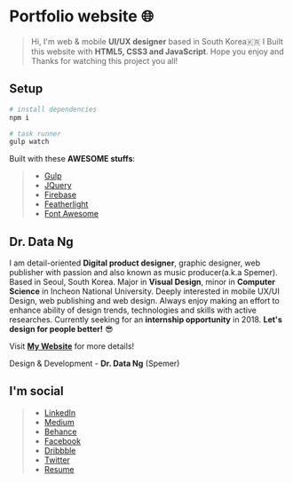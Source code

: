 # Portfolio website 🌐

> Hi, I'm web & mobile __UI/UX designer__ based in South Korea🇰🇷 I Built this website with __HTML5, CSS3 and JavaScript__. Hope you enjoy and Thanks for watching this project you all!

## Setup

``` bash
# install dependencies
npm i

# task runner
gulp watch
```

Built with these __AWESOME stuffs__:

> * [Gulp](https://gulpjs.com/)
> * [JQuery](https://jquery.com/)
> * [Firebase](https://firebase.google.com/)
> * [Featherlight](https://github.com/noelboss/featherlight)
> * [Font Awesome](http://fontawesome.io/)

## Dr. Data Ng

I am detail-oriented __Digital product designer__, graphic designer, web publisher with passion and also known as music producer(a.k.a Spemer). Based in Seoul, South Korea. Major in __Visual Design__, minor in __Computer Science__ in Incheon National University. Deeply interested in mobile UX/UI Design, web publishing and web design. Always enjoy making an effort to enhance ability of design trends, technologies and skills with active researches. Currently seeking for an __internship opportunity__ in 2018. __Let's design for people better!__ 😎

Visit __[My Website](https://spemer.com)__ for more details!

Design & Development - __Dr. Data Ng__ (Spemer)

## I'm social

> * [LinkedIn](https://www.linkedin.com/in/datackng/)
> * [Medium](https://medium.com/@spemer)
> * [Behance](https://behance.net/spemer)
> * [Facebook](https://www.facebook.com/ghsspower)
> * [Dribbble](https://dribbble.com/spemer)
> * [Twitter](https://twitter.com/OfficialSpemer)
> * [Resume](https://docs.google.com/document/d/19k4fNueOGIZrsyS3PaqAeYrAtQdCukjE4LN2vIprKqU/edit?usp=sharing)
